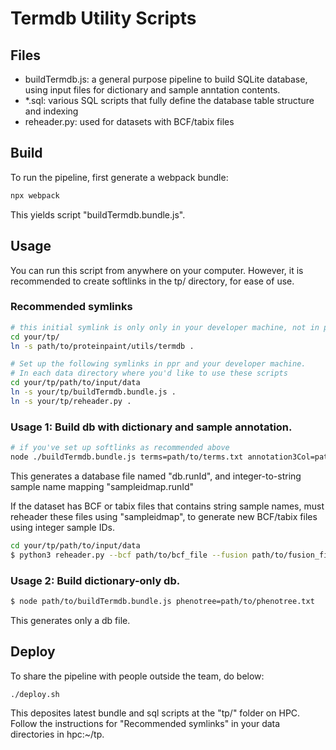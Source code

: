# Termdb Utility Scripts 

## Files

- buildTermdb.js: a general purpose pipeline to build SQLite database,
  using input files for dictionary and sample anntation contents.
- *.sql: various SQL scripts that fully define the database table structure and indexing
- reheader.py: used for datasets with BCF/tabix files


## Build 

To run the pipeline, first generate a webpack bundle:

```bash
npx webpack
```

This yields script "buildTermdb.bundle.js".

## Usage

You can run this script from anywhere on your computer.
However, it is recommended to create softlinks in the tp/ directory,
for ease of use.

### Recommended symlinks

```bash
# this initial symlink is only only in your developer machine, not in ppr
cd your/tp/
ln -s path/to/proteinpaint/utils/termdb .

# Set up the following symlinks in ppr and your developer machine.
# In each data directory where you'd like to use these scripts
cd your/tp/path/to/input/data
ln -s your/tp/buildTermdb.bundle.js .
ln -s your/tp/reheader.py .
```

### Usage 1: Build db with dictionary and sample annotation.

```bash
# if you've set up softlinks as recommended above
node ./buildTermdb.bundle.js terms=path/to/terms.txt annotation3Col=path/to/annotations.txt survival=path/to/survival.txt
```

This generates a database file named "db.runId", and integer-to-string sample name mapping "sampleidmap.runId"

If the dataset has BCF or tabix files that contains string sample names,
must reheader these files using "sampleidmap",
to generate new BCF/tabix files using integer sample IDs.

```bash
cd your/tp/path/to/input/data
$ python3 reheader.py --bcf path/to/bcf_file --fusion path/to/fusion_file --sample path/to/sampleIdMatchFile --out_bcf reheadered_bcf --out_fusion reheadered_fusion
```

### Usage 2: Build dictionary-only db.

```bash
$ node path/to/buildTermdb.bundle.js phenotree=path/to/phenotree.txt
```

This generates only a db file.

## Deploy

To share the pipeline with people outside the team, do below:
```bash
./deploy.sh
```

This deposites latest bundle and sql scripts at the "tp/" folder on HPC.
Follow the instructions for "Recommended symlinks" in your data directories in hpc:~/tp.
